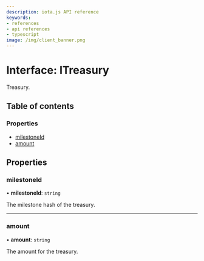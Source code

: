 ```yaml
---
description: iota.js API reference
keywords:
- references
- api references
- typescript
image: /img/client_banner.png
---
```

# Interface: ITreasury

Treasury.

## Table of contents

### Properties

- [milestoneId](ITreasury.md#milestoneid)
- [amount](ITreasury.md#amount)

## Properties

### milestoneId

• **milestoneId**: `string`

The milestone hash of the treasury.

___

### amount

• **amount**: `string`

The amount for the treasury.
